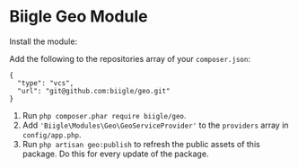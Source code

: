 # Biigle Geo Module

Install the module:

Add the following to the repositories array of your `composer.json`:
```
{
  "type": "vcs",
  "url": "git@github.com:biigle/geo.git"
}
```

1. Run `php composer.phar require biigle/geo`.
2. Add `'Biigle\Modules\Geo\GeoServiceProvider'` to the `providers` array in `config/app.php`.
3. Run `php artisan geo:publish` to refresh the public assets of this package. Do this for every update of the package.
